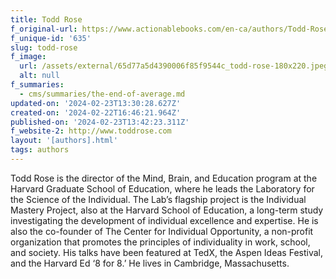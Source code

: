 ```yaml
---
title: Todd Rose
f_original-url: https://www.actionablebooks.com/en-ca/authors/Todd-Rose/
f_unique-id: '635'
slug: todd-rose
f_image:
  url: /assets/external/65d77a5d4390006f85f9544c_todd-rose-180x220.jpeg
  alt: null
f_summaries:
  - cms/summaries/the-end-of-average.md
updated-on: '2024-02-23T13:30:28.627Z'
created-on: '2024-02-22T16:46:21.964Z'
published-on: '2024-02-23T13:42:23.311Z'
f_website-2: http://www.toddrose.com
layout: '[authors].html'
tags: authors
---
```


Todd Rose is the director of the Mind, Brain, and Education program at the Harvard Graduate School of Education, where he leads the Laboratory for the Science of the Individual. The Lab’s flagship project is the Individual Mastery Project, also at the Harvard School of Education, a long-term study investigating the development of individual excellence and expertise. He is also the co-founder of The Center for Individual Opportunity, a non-profit organization that promotes the principles of individuality in work, school, and society. His talks have been featured at TedX, the Aspen Ideas Festival, and the Harvard Ed ‘8 for 8.’ He lives in Cambridge, Massachusetts.

